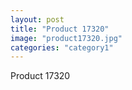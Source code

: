 ```yaml
---
layout: post
title: "Product 17320"
image: "product17320.jpg"
categories: "category1"
---
```

Product 17320
